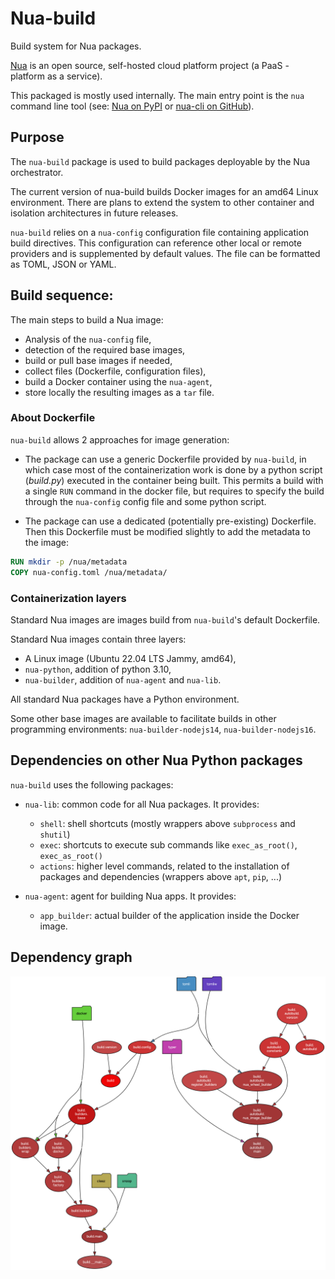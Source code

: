 # Nua-build

Build system for Nua packages.

[Nua](https://nua.rocks/) is an open source, self-hosted cloud platform project (a PaaS - platform as a service).

This packaged is mostly used internally. The main entry point is the `nua` command line tool (see: [Nua on PyPI](https://pypi.org/project/nua/) or [nua-cli on GitHub](https://github.com/abilian/nua/tree/main/nua-cli)).


## Purpose

The `nua-build` package is used to build packages deployable by the Nua orchestrator.

The current version of nua-build builds Docker images for an amd64 Linux environment. There are plans to extend the system to other container and isolation architectures in future releases.


`nua-build` relies on a `nua-config` configuration file containing application build directives. This configuration can reference other local or remote providers and is supplemented by default values. The file can be formatted as TOML, JSON or YAML.

## Build sequence:

The main steps to build a Nua image:

- Analysis of the `nua-config` file,
- detection of the required base images,
- build or pull base images if needed,
- collect files (Dockerfile, configuration files),
- build a Docker container using the `nua-agent`,
- store locally the resulting images as a `tar` file.


### About Dockerfile

`nua-build` allows 2 approaches for image generation:

- The package can use a generic Dockerfile provided by `nua-build`, in which case most of the containerization work is done by a python script (*build.py*) executed in the container being built. This permits a build with a single `RUN` command in the docker file, but requires to specify the build through the `nua-config` config file and some python script.

- The package can use a dedicated (potentially pre-existing) Dockerfile. Then this Dockerfile must be modified slightly to add the metadata to the image:

```dockerfile
RUN mkdir -p /nua/metadata
COPY nua-config.toml /nua/metadata/
```

### Containerization layers

Standard Nua images are images build from `nua-build`'s default Dockerfile.

Standard Nua images contain three layers:

- A Linux image (Ubuntu 22.04 LTS Jammy, amd64),
- `nua-python`, addition of python 3.10,
- `nua-builder`, addition of `nua-agent` and `nua-lib`.

All standard Nua packages have a Python environment.

Some other base images are available to facilitate builds in other programming environments: `nua-builder-nodejs14`, `nua-builder-nodejs16`.

## Dependencies on other Nua Python packages

`nua-build` uses the following packages:

- `nua-lib`: common code for all Nua packages. It provides:

    - `shell`: shell shortcuts (mostly wrappers above `subprocess` and `shutil`)
    - `exec`: shortcuts to execute sub commands like `exec_as_root()`, `exec_as_root()`
    - `actions`: higher level commands, related to the installation of packages and dependencies (wrappers above `apt`, `pip`, ...)

- `nua-agent`: agent for building Nua apps. It provides:

    - `app_builder`: actual builder of the application inside the Docker image.

## Dependency graph

![Dependency graph](./doc/dependency-graph.png)
